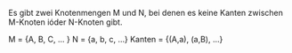 Es gibt zwei Knotenmengen M und N, bei denen es keine Kanten zwischen M-Knoten ióder N-Knoten gibt.

M = {A, B, C, ... }
N = {a, b, c, ...}
Kanten = {(A,a), (a,B), ...}